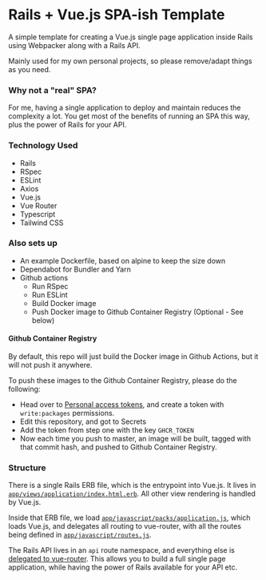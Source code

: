# Rails + Vue.js SPA-ish Template

A simple template for creating a Vue.js single page application inside Rails using Webpacker along with a Rails API.

Mainly used for my own personal projects, so please remove/adapt things as you need.

### Why not a "real" SPA?

For me, having a single application to deploy and maintain reduces the complexity a lot. You get most of the benefits of running an SPA this way, plus the power of Rails for your API.

### Technology Used

- Rails
- RSpec
- ESLint
- Axios
- Vue.js
- Vue Router
- Typescript
- Tailwind CSS

### Also sets up

- An example Dockerfile, based on alpine to keep the size down
- Dependabot for Bundler and Yarn
- Github actions
  - Run RSpec
  - Run ESLint
  - Build Docker image
  - Push Docker image to Github Container Registry (Optional - See below)

#### Github Container Registry

By default, this repo will just build the Docker image in Github Actions, but it will not push it anywhere.

To push these images to the Github Container Registry, please do the following:

- Head over to [Personal access tokens](https://github.com/settings/tokens), and create a token with `write:packages` permissions.
- Edit this repository, and got to Secrets
- Add the token from step one with the key `GHCR_TOKEN`
- Now each time you push to master, an image will be built, tagged with that commit hash, and pushed to Github Container Registry.

### Structure

There is a single Rails ERB file, which is the entrypoint into Vue.js. It lives in [`app/views/application/index.html.erb`](https://github.com/scottrobertson/rails-vue-template/blob/master/app/views/application/index.html.erb). All other view rendering is handled by Vue.js.

Inside that ERB file, we load [`app/javascript/packs/application.js`](https://github.com/scottrobertson/rails-vue-template/blob/master/app/javascript/packs/application.js), which loads Vue.js, and delegates all routing to vue-router, with all the routes being defined in [`app/javascript/routes.js`](https://github.com/scottrobertson/rails-vue-template/blob/master/app/javascript/routes.js).

The Rails API lives in an `api` route namespace, and everything else is [delegated to vue-router](https://github.com/scottrobertson/rails-vue-template/blob/master/config/routes.rb#L10). This allows you to build a full single page application, while having the power of Rails available for your API etc.
